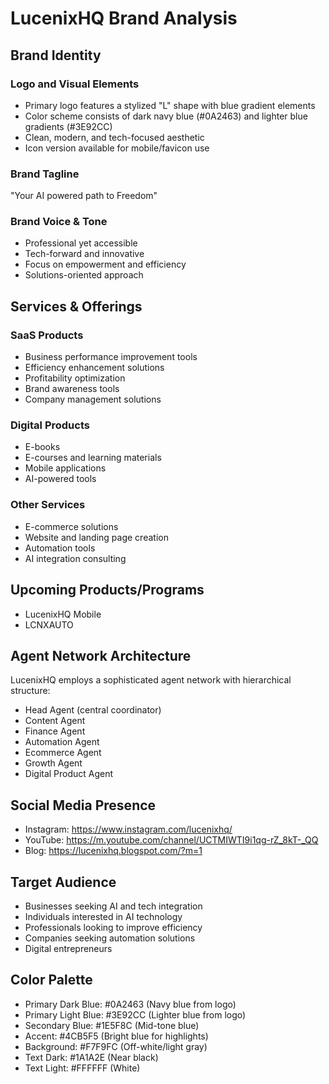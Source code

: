 # LucenixHQ Brand Analysis

## Brand Identity

### Logo and Visual Elements
- Primary logo features a stylized "L" shape with blue gradient elements
- Color scheme consists of dark navy blue (#0A2463) and lighter blue gradients (#3E92CC)
- Clean, modern, and tech-focused aesthetic
- Icon version available for mobile/favicon use

### Brand Tagline
"Your AI powered path to Freedom"

### Brand Voice & Tone
- Professional yet accessible
- Tech-forward and innovative
- Focus on empowerment and efficiency
- Solutions-oriented approach

## Services & Offerings

### SaaS Products
- Business performance improvement tools
- Efficiency enhancement solutions
- Profitability optimization
- Brand awareness tools
- Company management solutions

### Digital Products
- E-books
- E-courses and learning materials
- Mobile applications
- AI-powered tools

### Other Services
- E-commerce solutions
- Website and landing page creation
- Automation tools
- AI integration consulting

## Upcoming Products/Programs
- LucenixHQ Mobile
- LCNXAUTO

## Agent Network Architecture
LucenixHQ employs a sophisticated agent network with hierarchical structure:
- Head Agent (central coordinator)
- Content Agent
- Finance Agent
- Automation Agent
- Ecommerce Agent
- Growth Agent
- Digital Product Agent

## Social Media Presence
- Instagram: https://www.instagram.com/lucenixhq/
- YouTube: https://m.youtube.com/channel/UCTMIWTI9i1qg-rZ_8kT-_QQ
- Blog: https://lucenixhq.blogspot.com/?m=1

## Target Audience
- Businesses seeking AI and tech integration
- Individuals interested in AI technology
- Professionals looking to improve efficiency
- Companies seeking automation solutions
- Digital entrepreneurs

## Color Palette
- Primary Dark Blue: #0A2463 (Navy blue from logo)
- Primary Light Blue: #3E92CC (Lighter blue from logo)
- Secondary Blue: #1E5F8C (Mid-tone blue)
- Accent: #4CB5F5 (Bright blue for highlights)
- Background: #F7F9FC (Off-white/light gray)
- Text Dark: #1A1A2E (Near black)
- Text Light: #FFFFFF (White)
